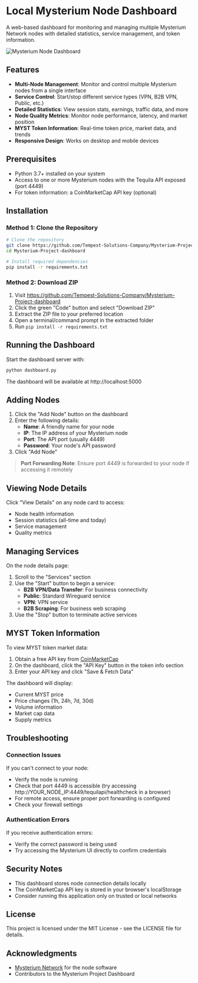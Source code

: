 # Local Mysterium Node Dashboard

A web-based dashboard for monitoring and managing multiple Mysterium Network nodes with detailed statistics, service management, and token information.

![Mysterium Node Dashboard](https://i.imgur.com/example-screenshot.png)

## Features

- **Multi-Node Management**: Monitor and control multiple Mysterium nodes from a single interface
- **Service Control**: Start/stop different service types (VPN, B2B VPN, Public, etc.)
- **Detailed Statistics**: View session stats, earnings, traffic data, and more
- **Node Quality Metrics**: Monitor node performance, latency, and market position
- **MYST Token Information**: Real-time token price, market data, and trends
- **Responsive Design**: Works on desktop and mobile devices

## Prerequisites

- Python 3.7+ installed on your system
- Access to one or more Mysterium nodes with the Tequila API exposed (port 4449)
- For token information: a CoinMarketCap API key (optional)

## Installation

### Method 1: Clone the Repository

```bash
# Clone the repository
git clone https://github.com/Tempest-Solutions-Company/Mysterium-Project-dashboard.git
cd Mysterium-Project-dashboard

# Install required dependencies
pip install -r requirements.txt
```

### Method 2: Download ZIP

1. Visit https://github.com/Tempest-Solutions-Company/Mysterium-Project-dashboard
2. Click the green "Code" button and select "Download ZIP"
3. Extract the ZIP file to your preferred location
4. Open a terminal/command prompt in the extracted folder
5. Run `pip install -r requirements.txt`

## Running the Dashboard

Start the dashboard server with:

```bash
python dashboard.py
```

The dashboard will be available at http://localhost:5000

## Adding Nodes

1. Click the "Add Node" button on the dashboard
2. Enter the following details:
   - **Name**: A friendly name for your node
   - **IP**: The IP address of your Mysterium node
   - **Port**: The API port (usually 4449)
   - **Password**: Your node's API password
3. Click "Add Node"

> **Port Forwarding Note**: Ensure port 4449 is forwarded to your node if accessing it remotely

## Viewing Node Details

Click "View Details" on any node card to access:

- Node health information
- Session statistics (all-time and today)
- Service management
- Quality metrics

## Managing Services

On the node details page:

1. Scroll to the "Services" section
2. Use the "Start" button to begin a service:
   - **B2B VPN/Data Transfer**: For business connectivity
   - **Public**: Standard Wireguard service
   - **VPN**: VPN service
   - **B2B Scraping**: For business web scraping
3. Use the "Stop" button to terminate active services

## MYST Token Information

To view MYST token market data:

1. Obtain a free API key from [CoinMarketCap](https://coinmarketcap.com/api/)
2. On the dashboard, click the "API Key" button in the token info section
3. Enter your API key and click "Save & Fetch Data"

The dashboard will display:
- Current MYST price
- Price changes (1h, 24h, 7d, 30d)
- Volume information
- Market cap data
- Supply metrics

## Troubleshooting

### Connection Issues

If you can't connect to your node:
- Verify the node is running
- Check that port 4449 is accessible (try accessing http://YOUR_NODE_IP:4449/tequilapi/healthcheck in a browser)
- For remote access, ensure proper port forwarding is configured
- Check your firewall settings

### Authentication Errors

If you receive authentication errors:
- Verify the correct password is being used
- Try accessing the Mysterium UI directly to confirm credentials

## Security Notes

- This dashboard stores node connection details locally
- The CoinMarketCap API key is stored in your browser's localStorage
- Consider running this application only on trusted or local networks

## License

This project is licensed under the MIT License - see the LICENSE file for details.

## Acknowledgments

- [Mysterium Network](https://mysterium.network/) for the node software
- Contributors to the Mysterium Project Dashboard

